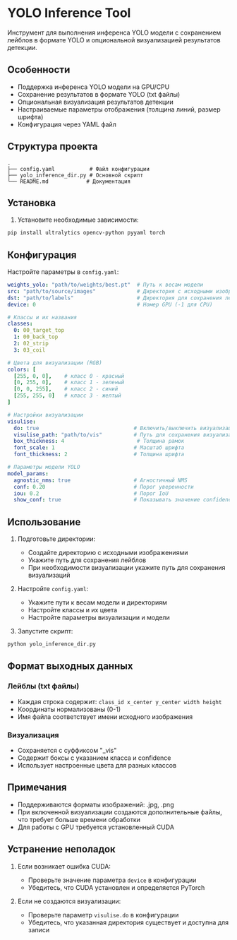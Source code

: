 # YOLO Inference Tool

Инструмент для выполнения инференса YOLO модели с сохранением лейблов в формате YOLO и опциональной визуализацией результатов детекции.

## Особенности

- Поддержка инференса YOLO модели на GPU/CPU
- Сохранение результатов в формате YOLO (txt файлы)
- Опциональная визуализация результатов детекции
- Настраиваемые параметры отображения (толщина линий, размер шрифта)
- Конфигурация через YAML файл

## Структура проекта

```
.
├── config.yaml           # Файл конфигурации
├── yolo_inference_dir.py # Основной скрипт
└── README.md            # Документация
```

## Установка

1. Установите необходимые зависимости:
```bash
pip install ultralytics opencv-python pyyaml torch
```

## Конфигурация

Настройте параметры в `config.yaml`:

```yaml
weights_yolo: "path/to/weights/best.pt"  # Путь к весам модели
src: "path/to/source/images"             # Директория с исходными изображениями
dst: "path/to/labels"                    # Директория для сохранения лейблов
device: 0                                # Номер GPU (-1 для CPU)

# Классы и их названия
classes: 
  0: 00_target_top
  1: 00_back_top
  2: 02_strip
  3: 03_coil

# Цвета для визуализации (RGB)
colors: [
  [255, 0, 0],    # класс 0 - красный
  [0, 255, 0],    # класс 1 - зеленый
  [0, 0, 255],    # класс 2 - синий
  [255, 255, 0]   # класс 3 - желтый
]

# Настройки визуализации
visulise:
  do: true                              # Включить/выключить визуализацию
  visulise_path: "path/to/vis"          # Путь для сохранения визуализаций
  box_thickness: 4                       # Толщина рамок
  font_scale: 1                         # Масштаб шрифта
  font_thickness: 2                     # Толщина шрифта

# Параметры модели YOLO
model_params:
  agnostic_nms: true                    # Агностичный NMS
  conf: 0.20                            # Порог уверенности
  iou: 0.2                              # Порог IoU
  show_conf: true                       # Показывать значение confidence
```

## Использование

1. Подготовьте директории:
   - Создайте директорию с исходными изображениями
   - Укажите путь для сохранения лейблов
   - При необходимости визуализации укажите путь для сохранения визуализаций

2. Настройте `config.yaml`:
   - Укажите пути к весам модели и директориям
   - Настройте классы и их цвета
   - Настройте параметры визуализации и модели

3. Запустите скрипт:
```bash
python yolo_inference_dir.py
```

## Формат выходных данных

### Лейблы (txt файлы)
- Каждая строка содержит: `class_id x_center y_center width height`
- Координаты нормализованы (0-1)
- Имя файла соответствует имени исходного изображения

### Визуализация
- Сохраняется с суффиксом "_vis"
- Содержит боксы с указанием класса и confidence
- Использует настроенные цвета для разных классов

## Примечания

- Поддерживаются форматы изображений: .jpg, .png
- При включенной визуализации создаются дополнительные файлы, что требует больше времени обработки
- Для работы с GPU требуется установленный CUDA

## Устранение неполадок

1. Если возникает ошибка CUDA:
   - Проверьте значение параметра `device` в конфигурации
   - Убедитесь, что CUDA установлен и определяется PyTorch

2. Если не создаются визуализации:
   - Проверьте параметр `visulise.do` в конфигурации
   - Убедитесь, что указанная директория существует и доступна для записи